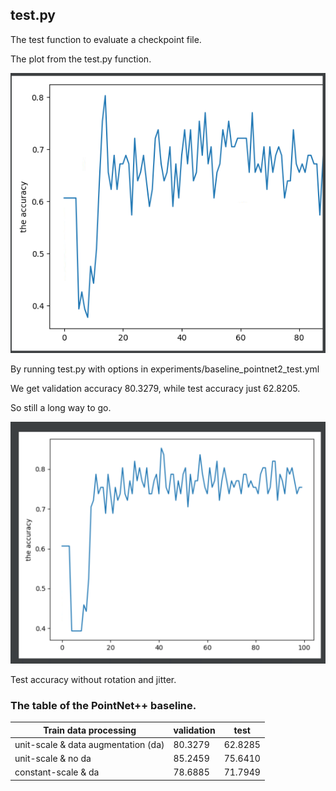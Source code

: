## test.py

The test function to evaluate a checkpoint file. 

The plot from the test.py function.

![](../image/test_acc.png)

By running test.py with options in experiments/baseline_pointnet2_test.yml

We get validation accuracy 80.3279, while test accuracy just 62.8205.

So still a long way to go.

![](../image/test_acc_wo_da.png)

Test accuracy without rotation and jitter.

### The table of the PointNet++ baseline. 
 
Train data processing               | validation    | test 
---                                 | ---           | --- 
unit-scale & data augmentation (da) | 80.3279       | 62.8285
unit-scale & no da                  | 85.2459       | 75.6410
constant-scale & da                 | 78.6885       | 71.7949